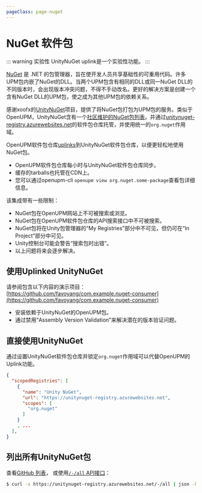 ```yaml
---
pageClass: page-nuget
---
```

# NuGet 软件包

::: warning 实验性
UnityNuGet uplink是一个实验性功能。
:::

[NuGet](https://docs.microsoft.com/en-us/nuget/what-is-nuget) 是 .NET 的包管理器，旨在使开发人员共享基础性的可重用代码。许多UPM包内嵌了NuGet的DLL。当两个UPM包含有相同的DLL或同一NuGet DLL的不同版本时，会出现版本冲突问题，不得不手动改名。更好的解决方案是创建一个含有NuGet DLL的UPM包，使之成为其他UPM包的依赖关系。

感谢xoofx的[UnityNuGet](https://github.com/xoofx/UnityNuGet)项目，提供了将NuGet包打包为UPM包的服务。类似于OpenUPM，UnityNuGet含有一个[社区维护的NuGet包列表](https://github.com/xoofx/UnityNuGet/blob/master/registry.json)。并通过[unitynuget-registry.azurewebsites.net](https://unitynuget-registry.azurewebsites.net)的软件包仓库托管，并使用统一的`org.nuget`作用域。

OpenUPM软件包仓库[uplinks](https://verdaccio.org/docs/en/uplinks)到UnityNuGet软件包仓库，以便更轻松地使用NuGet包。

- OpenUPM软件包仓库每小时与UnityNuGet软件包仓库同步。
- 缓存的tarballs也托管在CDN上。
- 您可以通过openupm-cli `openupm view org.nuget.some-package`查看包详细信息。

该集成带有一些限制：

- NuGet包在OpenUPM网站上不可被搜索或浏览。
- NuGet包在OpenUPM软件包仓库的API搜索接口中不可被搜索。
- NuGet包将在Unity包管理器的“My Registries”部分中不可见，但仍可在“In Project”部分中可见。
- Unity控制台可能会警告“搜索包时出错”。
- 以上问题将来会逐步解决。

## 使用Uplinked UnityNuGet

请参阅包含以下内容的演示项目：[https://github.com/favoyang/com.example.nuget-consumer](https://github.com/favoyang/com.example.nuget-consumer)

- 安装依赖于UnityNuGet的OpenUPM包。
- 通过禁用“Assembly Version Validation”来解决潜在的版本验证问题。

## 直接使用UnityNuGet

通过设置UnityNuGet软件包仓库并锁定`org.nuget`作用域可以代替OpenUPM的Uplink功能。

```json
{
  "scopedRegistries": [
    {
      "name": "Unity NuGet",
      "url": "https://unitynuget-registry.azurewebsites.net",
      "scopes": [
        "org.nuget"
      ]
    }
    , ...
  ],
}
```

## 列出所有UnityNuGet包

查看[GitHub 列表](https://github.com/xoofx/UnityNuGet/blob/master/registry.json)， 或使用[`/-/all` API接口](https://unitynuget-registry.azurewebsites.net/-/all)：

```sh
$ curl -s https://unitynuget-registry.azurewebsites.net/-/all | json -k
```
